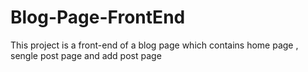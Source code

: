 # Blog-Page-FrontEnd
This project is a front-end of a blog page  which contains home page , sengle post page and add post page
